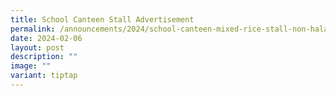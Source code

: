 ```yaml
---
title: School Canteen Stall Advertisement
permalink: /announcements/2024/school-canteen-mixed-rice-stall-non-halal/
date: 2024-02-06
layout: post
description: ""
image: ""
variant: tiptap
---
```

